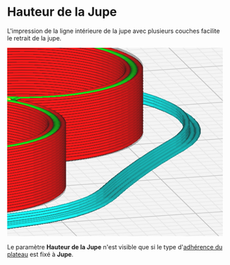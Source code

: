 Hauteur de la Jupe
====

L'impression de la ligne intérieure de la jupe avec plusieurs couches facilite le retrait de la jupe.

![une ligne de jupe intérieure à 4 couches](../../../articles/images/skirt_height.png)

Le paramètre **Hauteur de la Jupe** n'est visible que si le type d'[adhérence du plateau](adhesion_type.md) est fixé à **Jupe**.